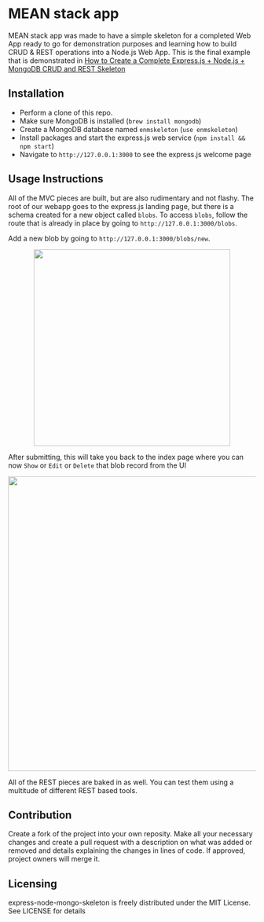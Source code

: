 MEAN stack app
======================
MEAN stack app  was made to have a simple skeleton for a completed Web App ready to go for demonstration purposes and learning how to build CRUD & REST operations into a Node.js Web App. This is the final example that is demonstrated in [How to Create a Complete Express.js + Node.js + MongoDB CRUD and REST Skeleton](https://www.airpair.com/javascript/complete-expressjs-nodejs-mongodb-crud-skeleton)

## Installation
- Perform a clone of this repo. 
- Make sure MongoDB is installed (`brew install mongodb`)
- Create a MongoDB database named `enmskeleton` (`use enmskeleton`)
- Install packages and start the express.js web service (`npm install && npm start`)
- Navigate to `http://127.0.0.1:3000` to see the express.js welcome page

## Usage Instructions
All of the MVC pieces are built, but are also rudimentary and not flashy. The root of our webapp goes to the express.js landing page, but there is a schema created for a new object called `blobs`. To access `blobs`, follow the route that is already in place by going to `http://127.0.0.1:3000/blobs`.

Add a new blob by going to `http://127.0.0.1:3000/blobs/new`. 
<center><img src="https://lh3.googleusercontent.com/OeLGdiEdE4StkugUB7XnaBKcnVD0tx5lOs1v8cpHU0JjPTYTROBvwZcXW_I7FVkmCFEC8MNPsC7RkJynZoAthQ5Q2zJppVUCyX0a2sk9_hURMVrqGDrltZq6QybfUKwo4Qz8FmDLAi7MFN30QWE4NF3AEwBN3-YaNaEVwJbj_zv9qzPFduV9Uzwq614WWqxszbb3kqLx_RWViIOcDpg8CSLPp_ItZmibYMUKM6YWCjnrzWJI3yWK12A8THiO7yt5enV2KyQ1tZ-AFXASG-AwETZ_hXOmn3iwHLHITUAQfSAsh7kPe1QZ2b-95DbP-tIak1WB2g5EUWMTkr4QXs4EUEXnw3ZHGYhIsZ4hl3NZW7FiaVugkwo0JVnMDAOdV1RYA6KDOX0zVK3Hhvq7sX3NEhDvwS0aIdEXcAWB7tL9WkkoqwYFlznXPm1WlaGnLF9kOlVJc-i2RmAvToKUPOd2weo1QlE4HUW-2R9E0LAzSMlJyY1Xqu1a6eIe7u5O8dM1e8O6TTdsK4UGjE-cMtzC1TeZiep1yd2RgXeFZ_QtareA7RJeZTiP-nOyUJGGcIG0qUDhFN6IZ9iIq2h8IBrDDx3VuK5YLiw=s600-no" width="400"></center>

After submitting, this will take you back to the index page where you can now `Show` or `Edit` or `Delete` that blob record from the UI
<center><img src="https://s3.amazonaws.com/kennyonetime/blob_all.png" width="600"></center>

All of the REST pieces are baked in as well. You can test them using a multitude of different REST based tools.

## Contribution
Create a fork of the project into your own reposity. Make all your necessary changes and create a pull request with a description on what was added or removed and details explaining the changes in lines of code. If approved, project owners will merge it.

Licensing
---------
express-node-mongo-skeleton is freely distributed under the MIT License. See LICENSE for details
